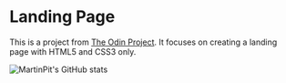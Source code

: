 # Landing Page

This is a project from [The Odin Project](https://www.theodinproject.com/). It focuses on creating a landing page with HTML5 and CSS3 only.

![MartinPit's GitHub stats](https://github-readme-stats.vercel.app/api?username=martinpit&count_private=true&show_icons=True&bg_color=1e1e2e&text_color=cdd6f4&icon_color=cba6f7&title_color=94e2d5)
